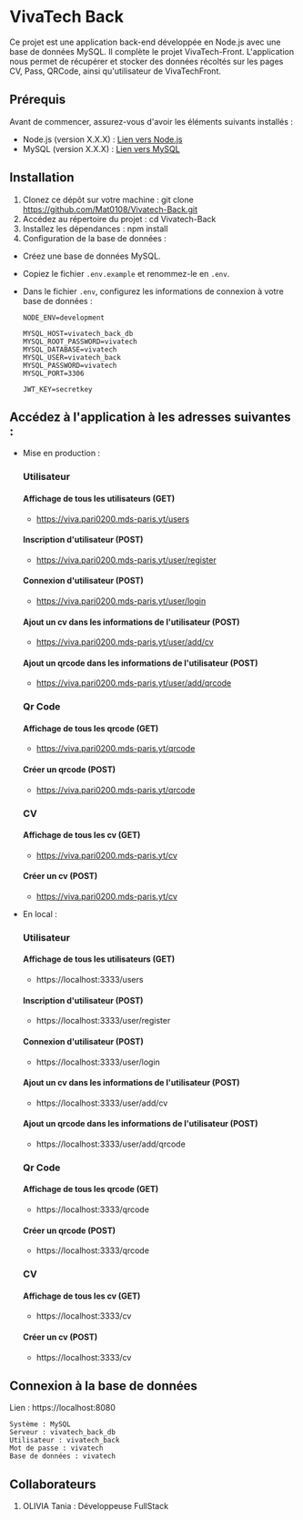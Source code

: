 # VivaTech Back

Ce projet est une application back-end développée en Node.js avec une base de données MySQL. Il complète le projet VivaTech-Front. L'application nous permet de récupérer et stocker des données récoltés sur les pages CV, Pass, QRCode, ainsi qu'utilisateur de VivaTechFront.

## Prérequis

Avant de commencer, assurez-vous d'avoir les éléments suivants installés :

- Node.js (version X.X.X) : [Lien vers Node.js](https://nodejs.org)
- MySQL (version X.X.X) : [Lien vers MySQL](https://www.mysql.com)

## Installation

1. Clonez ce dépôt sur votre machine : git clone https://github.com/Mat0108/Vivatech-Back.git
2. Accédez au répertoire du projet : cd Vivatech-Back
3. Installez les dépendances : npm install
4. Configuration de la base de données :

  - Créez une base de données MySQL.
  - Copiez le fichier `.env.example` et renommez-le en `.env`.
  - Dans le fichier `.env`, configurez les informations de connexion à votre base de données :

    ```
    NODE_ENV=development

    MYSQL_HOST=vivatech_back_db
    MYSQL_ROOT_PASSWORD=vivatech
    MYSQL_DATABASE=vivatech
    MYSQL_USER=vivatech_back
    MYSQL_PASSWORD=vivatech
    MYSQL_PORT=3306

    JWT_KEY=secretkey

    ```
  
## Accédez à l'application à les adresses suivantes :

- Mise en production : 

  ### Utilisateur

  #### Affichage de tous les utilisateurs (GET)
  - https://viva.pari0200.mds-paris.yt/users

  #### Inscription d'utilisateur (POST)
  - https://viva.pari0200.mds-paris.yt/user/register

  #### Connexion d'utilisateur (POST)
  - https://viva.pari0200.mds-paris.yt/user/login

  #### Ajout un cv dans les informations de l'utilisateur (POST)
  - https://viva.pari0200.mds-paris.yt/user/add/cv

  #### Ajout un qrcode dans les informations de l'utilisateur (POST)
  - https://viva.pari0200.mds-paris.yt/user/add/qrcode


  ### Qr Code

  #### Affichage de tous les qrcode (GET)
  - https://viva.pari0200.mds-paris.yt/qrcode

  #### Créer un qrcode (POST)
  - https://viva.pari0200.mds-paris.yt/qrcode


  ### CV

  #### Affichage de tous les cv (GET)
  - https://viva.pari0200.mds-paris.yt/cv

  #### Créer un cv (POST)
  - https://viva.pari0200.mds-paris.yt/cv 


- En local : 

  ### Utilisateur

  #### Affichage de tous les utilisateurs (GET)
  - https://localhost:3333/users

  #### Inscription d'utilisateur (POST)
  - https://localhost:3333/user/register

  #### Connexion d'utilisateur (POST)
  - https://localhost:3333/user/login

  #### Ajout un cv dans les informations de l'utilisateur (POST)
  - https://localhost:3333/user/add/cv

  #### Ajout un qrcode dans les informations de l'utilisateur (POST)
  - https://localhost:3333/user/add/qrcode


  ### Qr Code

  #### Affichage de tous les qrcode (GET)
  - https://localhost:3333/qrcode

  #### Créer un qrcode (POST)
  - https://localhost:3333/qrcode


  ### CV

  #### Affichage de tous les cv (GET)
  - https://localhost:3333/cv

  #### Créer un cv (POST)
  - https://localhost:3333/cv 


## Connexion à la base de données
Lien : https://localhost:8080

```
Système : MySQL
Serveur : vivatech_back_db
Utilisateur : vivatech_back
Mot de passe : vivatech
Base de données : vivatech
```

## Collaborateurs

1. OLIVIA Tania : Développeuse FullStack
